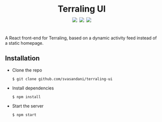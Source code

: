 <h1 align="center">Terraling UI<br>
<img src="https://img.shields.io/github/languages/code-size/svasandani/terraling-ui" />
<img src="https://img.shields.io/github/languages/top/svasandani/terraling-ui" />
<img src="https://img.shields.io/github/last-commit/svasandani/terraling-ui" />
<br>
</h1>
<br>
A React front-end for Terraling, based on a dynamic activity feed instead of a static homepage.

## Installation
- Clone the repo

  `$ git clone github.com/svasandani/terraling-ui`

- Install dependencies

  `$ npm install`

- Start the server

  `$ npm start`
